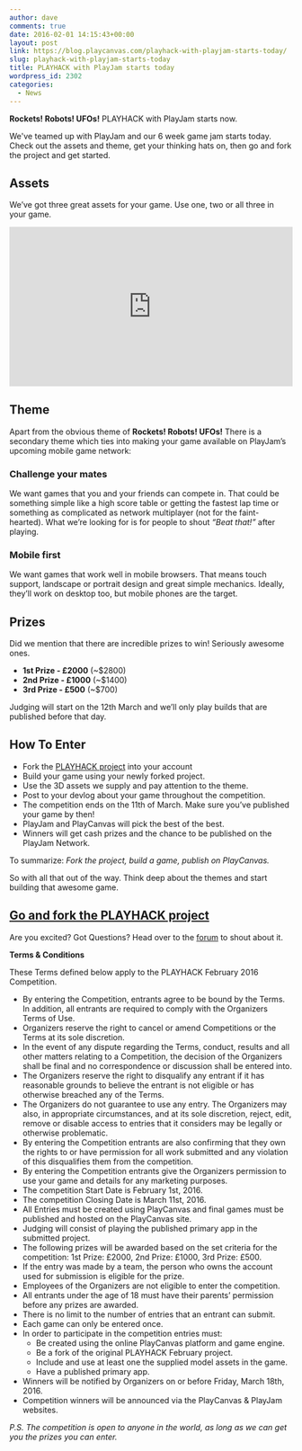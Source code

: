 ```yaml
---
author: dave
comments: true
date: 2016-02-01 14:15:43+00:00
layout: post
link: https://blog.playcanvas.com/playhack-with-playjam-starts-today/
slug: playhack-with-playjam-starts-today
title: PLAYHACK with PlayJam starts today
wordpress_id: 2302
categories:
  - News
---
```


**Rockets! Robots! UFOs!** PLAYHACK with PlayJam starts now.

We've teamed up with PlayJam and our 6 week game jam starts today. Check out the assets and theme, get your thinking hats on, then go and fork the project and get started.

<!-- more -->

## Assets

We’ve got three great assets for your game. Use one, two or all three in your game.

<div style="position: relative; padding-bottom: 56.25%; height: 0; overflow: hidden; max-width: 100%;">
  <iframe frameborder="0" style="position: absolute; top:0; left: 0; width: 100%; height: 100%;" src="https://playcanv.as/e/p/MFTyHFU4/" webkitallowfullscreen='true' mozallowfullscreen='true' allowfullscreen='true'></iframe>
</div>

## Theme

Apart from the obvious theme of **Rockets! Robots! UFOs!** There is a secondary theme which ties into making your game available on PlayJam’s upcoming mobile game network:

### Challenge your mates

We want games that you and your friends can compete in. That could be something simple like a high score table or getting the fastest lap time or something as complicated as network multiplayer (not for the faint-hearted). What we’re looking for is for people to shout _“Beat that!”_ after playing.

### Mobile first

We want games that work well in mobile browsers. That means touch support, landscape or portrait design and great simple mechanics. Ideally, they’ll work on desktop too, but mobile phones are the target.

## Prizes

Did we mention that there are incredible prizes to win! Seriously awesome ones.

- **1st Prize - £2000** (~$2800)
- **2nd Prize - £1000** (~$1400)
- **3rd Prize - £500** (~$700)

Judging will start on the 12th March and we’ll only play builds that are published before that day.

## How To Enter

- Fork the [PLAYHACK project](https://playcanvas.com/project/374578/overview/playhack-feb-16) into your account
- Build your game using your newly forked project.
- Use the 3D assets we supply and pay attention to the theme.
- Post to your devlog about your game throughout the competition.
- The competition ends on the 11th of March. Make sure you’ve published your game by then!
- PlayJam and PlayCanvas will pick the best of the best.
- Winners will get cash prizes and the chance to be published on the PlayJam Network.

To summarize: _Fork the project, build a game, publish on PlayCanvas._

So with all that out of the way. Think deep about the themes and start building that awesome game.

## [Go and fork the PLAYHACK project](https://playcanvas.com/project/374578/overview/playhack-feb-16)

Are you excited? Got Questions? Head over to the [forum](https://forum.playcanvas.com) to shout about it.

**Terms & Conditions**

These Terms defined below apply to the PLAYHACK February 2016 Competition.

- By entering the Competition, entrants agree to be bound by the Terms. In addition, all entrants are required to comply with the Organizers Terms of Use.
- Organizers reserve the right to cancel or amend Competitions or the Terms at its sole discretion.
- In the event of any dispute regarding the Terms, conduct, results and all other matters relating to a Competition, the decision of the Organizers shall be final and no correspondence or discussion shall be entered into.
- The Organizers reserve the right to disqualify any entrant if it has reasonable grounds to believe the entrant is not eligible or has otherwise breached any of the Terms.
- The Organizers do not guarantee to use any entry. The Organizers may also, in appropriate circumstances, and at its sole discretion, reject, edit, remove or disable access to entries that it considers may be legally or otherwise problematic.
- By entering the Competition entrants are also confirming that they own the rights to or have permission for all work submitted and any violation of this disqualifies them from the competition.
- By entering the Competition entrants give the Organizers permission to use your game and details for any marketing purposes.
- The competition Start Date is February 1st, 2016.
- The competition Closing Date is March 11st, 2016.
- All Entries must be created using PlayCanvas and final games must be published and hosted on the PlayCanvas site.
- Judging will consist of playing the published primary app in the submitted project.
- The following prizes will be awarded based on the set criteria for the competition: 1st Prize: £2000, 2nd Prize: £1000, 3rd Prize: £500.
- If the entry was made by a team, the person who owns the account used for submission is eligible for the prize.
- Employees of the Organizers are not eligible to enter the competition.
- All entrants under the age of 18 must have their parents’ permission before any prizes are awarded.
- There is no limit to the number of entries that an entrant can submit.
- Each game can only be entered once.
- In order to participate in the competition entries must:
  - Be created using the online PlayCanvas platform and game engine.
  - Be a fork of the original PLAYHACK February project.
  - Include and use at least one the supplied model assets in the game.
  - Have a published primary app.
- Winners will be notified by Organizers on or before Friday, March 18th, 2016.
- Competition winners will be announced via the PlayCanvas & PlayJam websites.

_P.S. The competition is open to anyone in the world, as long as we can get you the prizes you can enter._
